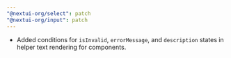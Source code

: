 ```yaml
---
"@nextui-org/select": patch
"@nextui-org/input": patch
---
```


- Added conditions for `isInvalid`, `errorMessage`, and `description` states in helper text rendering for components.
